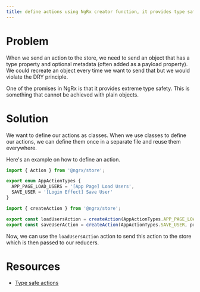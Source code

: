 ```yaml
---
title: define actions using NgRx creator function, it provides type safty
---
```


# Problem

When we send an action to the store, we need to send an object that has a type property and optional metadata (often added as a payload property). We could recreate an object every time we want to send that but we would violate the DRY principle.

One of the promises in NgRx is that it provides extreme type safety. This is something that cannot be achieved with plain objects.

# Solution

We want to define our actions as classes. When we use classes to define our actions, we can define them once in a separate file and reuse them everywhere.

Here's an example on how to define an action.

```ts
import { Action } from '@ngrx/store';

export enum AppActionTypes {
  APP_PAGE_LOAD_USERS = '[App Page] Load Users',
  SAVE_USER = '[Login Effect] Save User'
}

import { createAction } from '@ngrx/store';

export const loadUsersAction = createAction(AppActionTypes.APP_PAGE_LOAD_USERS);
export const saveUserAction = createAction(AppActionTypes.SAVE_USER, props<{user: User}>);
```

Now, we can use the `loadUsersAction` action to send this action to the store which is then passed to our reducers.


# Resources

- [Type safe actions](https://ngrx.io/guide/store/actions)
